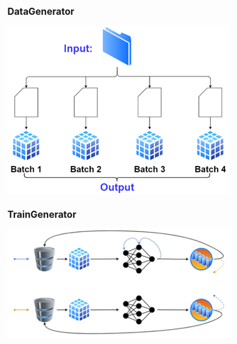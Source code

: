 ## DataGenerator

<img src="https://github.com/OverLordGoldDragon/dev_tg/blob/master/gallery/data_generator/io_basic.png?raw=True" width="500">


## TrainGenerator

<img src="https://github.com/OverLordGoldDragon/dev_tg/blob/master/gallery/data_generator/loop_basic.png?raw=True" width="700">

